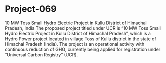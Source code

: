 # Project-069
10 MW Toss Small Hydro Electric Project in Kullu District of Himachal Pradesh, India
The proposed project titled under UCR is “10 MW Toss Small Hydro Electric Project in Kullu District of Himachal Pradesh”, which is a Hydro Power project located in village Toss of Kullu district in the state of Himachal Pradesh (India). The project is an operational activity with continuous reduction of GHG, currently being applied for registration under “Universal Carbon Registry” (UCR).
